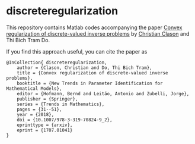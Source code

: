  discreteregularization
===============

This repository contains Matlab codes accompanying the paper [Convex regularization of discrete-valued inverse problems](https://arxiv.org/abs/1707.01041) by [Christian Clason](http://udue.de/clason) and Thi Bich Tram Do.

If you find this approach useful, you can cite the paper as

    @InCollection{ discreteregularization,                                                          
        author = {Clason, Christian and Do, Thi Bich Tram},                           
        title = {Convex regularization of discrete-valued inverse problems},          
        booktitle = {New Trends in Parameter Identification for Mathematical Models}, 
        editor = {Hofmann, Bernd and Leitão, Antonio and Zubelli, Jorge},             
        publisher = {Springer},                                                       
        series = {Trends in Mathematics},                                             
        pages = {31--51},
        year = {2018},
        doi = {10.1007/978-3-319-70824-9_2},                                          
        eprinttype = {arxiv},                                                         
        eprint = {1707.01041}                                                         
    }     
